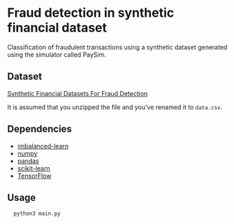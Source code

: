 # Fraud detection in synthetic financial dataset

Classification of fraudulent transactions using a synthetic dataset generated using the simulator called PaySim.

## Dataset

[Synthetic Financial Datasets For Fraud Detection](https://www.kaggle.com/ntnu-testimon/paysim1)

It is assumed that you unzipped the file and you've renamed it to `data.csv`.

## Dependencies

- [imbalanced-learn](http://contrib.scikit-learn.org/imbalanced-learn/)
- [numpy](http://www.numpy.org/)
- [pandas](http://pandas.pydata.org/)
- [scikit-learn](http://scikit-learn.org/stable/)
- [TensorFlow](https://www.tensorflow.org/)

## Usage

```bash
  python3 main.py
```
